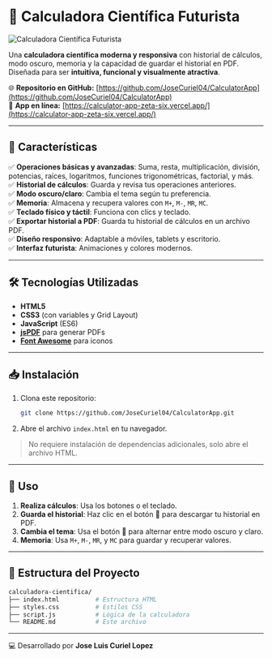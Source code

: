 # 🔢 Calculadora Científica Futurista

![Calculadora Científica Futurista](https://via.placeholder.com/400x600/4a6bff/ffffff?text=Calculadora+Cient%C3%ADfica)

Una **calculadora científica moderna y responsiva** con historial de cálculos, modo oscuro, memoria y la capacidad de guardar el historial en PDF. Diseñada para ser **intuitiva, funcional y visualmente atractiva**.  

🌐 **Repositorio en GitHub:** [https://github.com/JoseCuriel04/CalculatorApp](https://github.com/JoseCuriel04/CalculatorApp)  
🚀 **App en línea:** [https://calculator-app-zeta-six.vercel.app/](https://calculator-app-zeta-six.vercel.app/)

---

## 🌟 **Características**
✅ **Operaciones básicas y avanzadas**: Suma, resta, multiplicación, división, potencias, raíces, logaritmos, funciones trigonométricas, factorial, y más.  
✅ **Historial de cálculos**: Guarda y revisa tus operaciones anteriores.  
✅ **Modo oscuro/claro**: Cambia el tema según tu preferencia.  
✅ **Memoria**: Almacena y recupera valores con `M+`, `M-`, `MR`, `MC`.  
✅ **Teclado físico y táctil**: Funciona con clics y teclado.  
✅ **Exportar historial a PDF**: Guarda tu historial de cálculos en un archivo PDF.  
✅ **Diseño responsivo**: Adaptable a móviles, tablets y escritorio.  
✅ **Interfaz futurista**: Animaciones y colores modernos.  

---

## 🛠 **Tecnologías Utilizadas**
- **HTML5**
- **CSS3** (con variables y Grid Layout)
- **JavaScript** (ES6)
- **[jsPDF](https://parall.ax/products/jspdf)** para generar PDFs
- **[Font Awesome](https://fontawesome.com/)** para iconos

---

## 📥 **Instalación**
1. Clona este repositorio:  
   ```bash
   git clone https://github.com/JoseCuriel04/CalculatorApp.git
   ```
2. Abre el archivo `index.html` en tu navegador.

> No requiere instalación de dependencias adicionales, solo abre el archivo HTML.

---

## 📜 **Uso**
1. **Realiza cálculos**: Usa los botones o el teclado.  
2. **Guarda el historial**: Haz clic en el botón 📄 para descargar tu historial en PDF.  
3. **Cambia el tema**: Usa el botón 🌙 para alternar entre modo oscuro y claro.  
4. **Memoria**: Usa `M+`, `M-`, `MR`, y `MC` para guardar y recuperar valores.  

---

## 📂 **Estructura del Proyecto**
```bash
calculadora-cientifica/
├── index.html          # Estructura HTML
├── styles.css          # Estilos CSS
├── script.js           # Lógica de la calculadora
└── README.md           # Este archivo
```
---
💻 Desarrollado por **Jose Luis Curiel Lopez**
